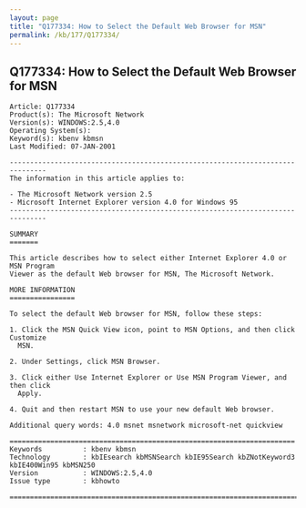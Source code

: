```yaml
---
layout: page
title: "Q177334: How to Select the Default Web Browser for MSN"
permalink: /kb/177/Q177334/
---
```


## Q177334: How to Select the Default Web Browser for MSN

	Article: Q177334
	Product(s): The Microsoft Network
	Version(s): WINDOWS:2.5,4.0
	Operating System(s): 
	Keyword(s): kbenv kbmsn
	Last Modified: 07-JAN-2001
	
	-------------------------------------------------------------------------------
	The information in this article applies to:
	
	- The Microsoft Network version 2.5 
	- Microsoft Internet Explorer version 4.0 for Windows 95 
	-------------------------------------------------------------------------------
	
	SUMMARY
	=======
	
	This article describes how to select either Internet Explorer 4.0 or MSN Program
	Viewer as the default Web browser for MSN, The Microsoft Network.
	
	MORE INFORMATION
	================
	
	To select the default Web browser for MSN, follow these steps:
	
	1. Click the MSN Quick View icon, point to MSN Options, and then click Customize
	  MSN.
	
	2. Under Settings, click MSN Browser.
	
	3. Click either Use Internet Explorer or Use MSN Program Viewer, and then click
	  Apply.
	
	4. Quit and then restart MSN to use your new default Web browser.
	
	Additional query words: 4.0 msnet msnetwork microsoft-net quickview
	
	======================================================================
	Keywords          : kbenv kbmsn 
	Technology        : kbIEsearch kbMSNSearch kbIE95Search kbZNotKeyword3 kbIE400Win95 kbMSN250
	Version           : WINDOWS:2.5,4.0
	Issue type        : kbhowto
	
	=============================================================================
	
